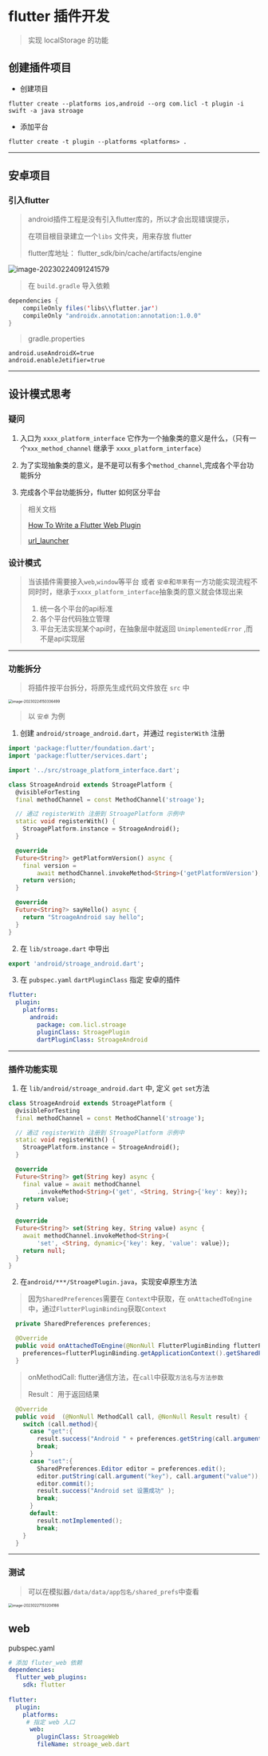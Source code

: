 # flutter 插件开发

> 实现 localStorage 的功能

## 创建插件项目

* 创建项目

```shell
flutter create --platforms ios,android --org com.licl -t plugin -i swift -a java stroage
```

* 添加平台

```shell
flutter create -t plugin --platforms <platforms> .
```



---

## 安卓项目

### 引入flutter

> android插件工程是没有引入flutter库的，所以才会出现错误提示，
>
> 在项目根目录建立一个`libs` 文件夹，用来存放 flutter
>
> flutter库地址： flutter_sdk/bin/cache/artifacts/engine

![image-20230224091241579](./docs/assets/image-20230224091241579.png)

> 在 `build.gradle` 导入依赖

```java
dependencies {
    compileOnly files('libs\\flutter.jar')
    compileOnly "androidx.annotation:annotation:1.0.0"
}
```

> gradle.properties

```properties
android.useAndroidX=true
android.enableJetifier=true
```





---

## 设计模式思考

### 疑问

1. 入口为 `xxxx_platform_interface` 它作为一个抽象类的意义是什么，（只有一个`xxx_method_channel` 继承于 `xxxx_platform_interface`）
2. 为了实现抽象类的意义，是不是可以有多个`method_channel`,完成各个平台功能拆分

3. 完成各个平台功能拆分，flutter 如何区分平台

> 相关文档
>
> [How To Write a Flutter Web Plugin](https://medium.com/flutter/how-to-write-a-flutter-web-plugin-part-2-afdddb69ece6)
>
> [url_launcher](https://github.com/flutter/plugins/tree/8bab180a668a88cb6638721728995e5048cbc7a2/packages/url_launcher)

### 设计模式

> 当该插件需要接入`web`,`window`等平台 或者 `安卓`和`苹果`有一方功能实现流程不同时时，继承于`xxxx_platform_interface`抽象类的意义就会体现出来
>
> 1. 统一各个平台的api标准
> 2. 各个平台代码独立管理
> 3. 平台无法实现某个api时，在抽象层中就返回 `UnimplementedError` ,而不是api实现层



---

### 功能拆分

> 将插件按平台拆分，将原先生成代码文件放在 `src` 中

<img src="./docs/assets/image-20230224150336499.png" alt="image-20230224150336499" style="zoom: 50%;" />

> 以 `安卓` 为例

1. 创建 `android/stroage_android.dart`，并通过 `registerWith` 注册

```dart
import 'package:flutter/foundation.dart';
import 'package:flutter/services.dart';

import '../src/stroage_platform_interface.dart';

class StroageAndroid extends StroagePlatform {
  @visibleForTesting
  final methodChannel = const MethodChannel('stroage');

  // 通过 registerWith 注册到 StroagePlatform 示例中
  static void registerWith() {
    StroagePlatform.instance = StroageAndroid();
  }

  @override
  Future<String?> getPlatformVersion() async {
    final version =
        await methodChannel.invokeMethod<String>('getPlatformVersion');
    return version;
  }

  @override
  Future<String?> sayHello() async {
    return "StroageAndroid say hello";
  }
}
```

2. 在 `lib/stroage.dart` 中导出

```dart
export 'android/stroage_android.dart';
```

3. 在 `pubspec.yaml` `dartPluginClass` 指定 安卓的插件

```yaml
flutter:
  plugin:
    platforms:
      android:
        package: com.licl.stroage
        pluginClass: StroagePlugin
        dartPluginClass: StroageAndroid
```



---

### 插件功能实现

1. 在 `lib/android/stroage_android.dart` 中, 定义 `get` `set`方法

```dart
class StroageAndroid extends StroagePlatform {
  @visibleForTesting
  final methodChannel = const MethodChannel('stroage');

  // 通过 registerWith 注册到 StroagePlatform 示例中
  static void registerWith() {
    StroagePlatform.instance = StroageAndroid();
  }

  @override
  Future<String?> get(String key) async {
    final value = await methodChannel
        .invokeMethod<String>('get', <String, String>{'key': key});
    return value;
  }

  @override
  Future<String?> set(String key, String value) async {
    await methodChannel.invokeMethod<String>(
        'set', <String, dynamic>{'key': key, 'value': value});
    return null;
  }
}
```

2. 在`android/***/StroagePlugin.java`，实现安卓原生方法

> 因为`SharedPreferences`需要在 `Context`中获取，在 `onAttachedToEngine` 中，通过`FlutterPluginBinding`获取`Context`

```java
  private SharedPreferences preferences;

  @Override
  public void onAttachedToEngine(@NonNull FlutterPluginBinding flutterPluginBinding) {
    preferences=flutterPluginBinding.getApplicationContext().getSharedPreferences("LiclSharedPreferences", Context.MODE_PRIVATE);
  }
```



> onMethodCall: flutter通信方法，在`call`中获取`方法名`与`方法参数`
>
> Result： 用于返回结果

```java
  @Override
  public void  (@NonNull MethodCall call, @NonNull Result result) {
    switch (call.method){
      case "get":{
        result.success("Android " + preferences.getString(call.argument("key"),"安卓中没有数据"));
        break;
      }
      case "set":{
        SharedPreferences.Editor editor = preferences.edit();
        editor.putString(call.argument("key"), call.argument("value"));
        editor.commit();
        result.success("Android set 设置成功" );
        break;
      }
      default:
        result.notImplemented();
        break;
    }
  }
```



---

### 测试

> 可以在模拟器`/data/data/app包名/shared_prefs`中查看

<img src="./docs/assets/image-20230227153204166.png" alt="image-20230227153204166" style="zoom:50%;" />

## web

pubspec.yaml

```yaml
# 添加 fluter_web 依赖
dependencies:
  flutter_web_plugins:
    sdk: flutter
    
flutter:
  plugin:
    platforms:
     # 指定 web 入口
      web:
        pluginClass: StroageWeb
        fileName: stroage_web.dart
```


